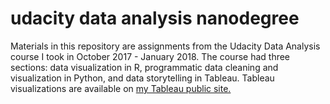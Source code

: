 # udacity data analysis nanodegree

Materials in this repository are assignments from the Udacity Data Analysis course I took in October 2017 - January 2018. The course had three sections: data visualization in R, programmatic data cleaning and visualization in Python, and data storytelling in Tableau. Tableau visualizations are available on <a href="https://public.tableau.com/profile/hannah3406#!/">my Tableau public site.</a>
